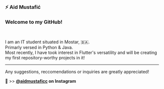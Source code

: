 ### ⚡ Aid Mustafić

<!--
**astaffz/astaffz** is a ✨ _special_ ✨ repository because its `README.md` (this file) appears on your GitHub profile.

Here are some ideas to get you started:

- 🔭 I’m currently working on ...
- 🌱 I’m currently learning ...
- 👯 I’m looking to collaborate on ...
- 🤔 I’m looking for help with ...
- 💬 Ask me about ...
- 📫 How to reach me: ...
- 😄 Pronouns: ...
- ⚡ Fun fact: ...
-->
<h3>Welcome to my GitHub!</h3>
<br>
<p>I am an IT student situated in Mostar, 🇧🇦. <br>
    Primarly versed in Python & Java. <br>
Most recently, I have took interest in Flutter's versatility and will be creating my first repository-worthy projects in it!</p>
<hr
<i>Any suggestions, reccomendations or inquiries are greatly appreciated!</i>

💬 >> <b><a href="www.instagram.com/@aidmustaficc" target="blank"> @aidmustaficc</a> on Instagram</b>
